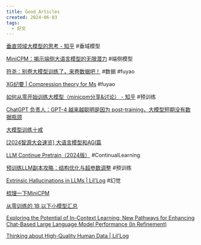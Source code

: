 ```yaml
---
title: Good_Articles
created: 2024-06-03
tags:
  - 好文
---
```


[垂直领域大模型的思考 - 知乎](https://zhuanlan.zhihu.com/p/652645925)   #垂域模型

[MiniCPM：揭示端侧大语言模型的无限潜力](https://shengdinghu.notion.site/MiniCPM-c805a17c5c8046398914e47f0542095a)   #端侧模型

[符尧：别卷大模型训练了，来卷数据吧！](https://mp.weixin.qq.com/s/jnQjMDbSV2L9OzA7rFWAUA)  #数据 #fuyao

[XG纪要 | Compression theory for Ms](https://mp.weixin.qq.com/s/DSfZzOFexAfSSrAj6d3q5w) #fuyao

[如何从零开始训练大模型（minicpm分享&讨论） - 知乎](https://zhuanlan.zhihu.com/p/686664720) #预训练 

[ChatGPT 负责人：GPT-4 越来越聪明是因为 post-training，大模型短期没有数据瓶颈](https://mp.weixin.qq.com/s/I_-RXtMAy5YXPRQ7XsBNRQ) 

[大模型训练十戒](https://mp.weixin.qq.com/s/kSSXKPxTyBj9QFUnnMcEDA)

[ [2024智源大会速览] 大语言模型和AGI篇](https://zhuanlan.zhihu.com/p/706173121)

[LLM Continue Pretrain（2024版）](https://mp.weixin.qq.com/s/Uq8EPuh9AgOb-d3ZthoK9A)   #ContinualLearning 

[预训练LLM副本攻略：结构优化与超参数调整](https://zhuanlan.zhihu.com/p/707993464)   #预训练 

[Extrinsic Hallucinations in LLMs | Lil'Log](https://lilianweng.github.io/posts/2024-07-07-hallucination/) #幻觉

[梳理一下MiniCPM](https://mp.weixin.qq.com/s/Tm06k77DNW0KI2-eqy6niA)

[从零训练的 1B 以下小模型汇总](https://mp.weixin.qq.com/s/d1ypjLwaJKEV8Edfz83tVw)

[Exploring the Potential of In-Context Learning: New Pathways for Enhancing Chat-Based Large Language Model Performance (In Refinement)](https://www.notion.so/c31d141411be4d0eb50473fe6abae1db?v=50264a9824494b6c836ba0c6f3bebd2f)

[Thinking about High-Quality Human Data | Lil'Log](https://lilianweng.github.io/posts/2024-02-05-human-data-quality/)



